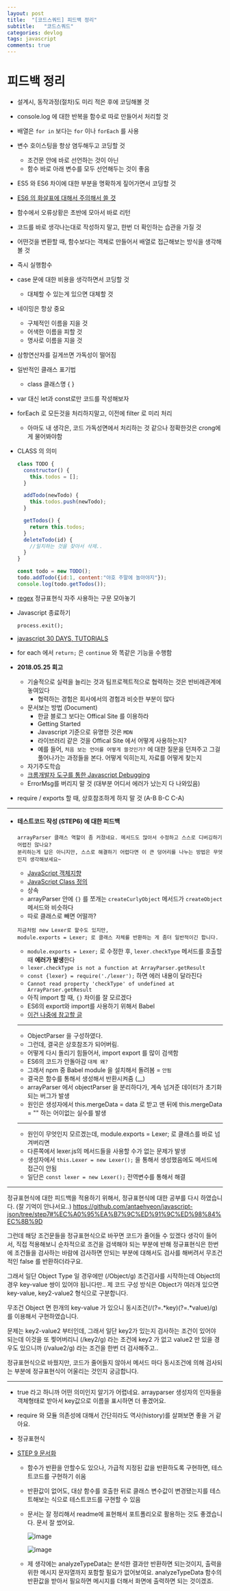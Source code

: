 ```yaml
---
layout: post
title:  "[코드스쿼드] 피드백 정리"
subtitle:   "코드스쿼드"
categories: devlog
tags: javascript
comments: true
---
```


# 피드백 정리

- 설계시, 동작과정(절차)도 미리 적은 후에 코딩해볼 것

- console.log 에 대한 반복을 함수로 따로 만들어서 처리할 것

- 배열은 `for in` 보다는 `for` 이나 `forEach` 를 사용

- 변수 호이스팅을 항상 염두해두고 코딩할 것
  - 조건문 안에 바로 선언하는 것이 아닌
  - 함수 바로 아래 변수를 모두 선언해두는 것이 좋음

- ES5 와 ES6 차이에 대한 부분을 명확하게 짚어가면서 코딩할 것

- [ES6 의 화살표에 대해서 주의해서 쓸 것](https://dmitripavlutin.com/when-not-to-use-arrow-functions-in-javascript/)

- 함수에서 오류상황은 초반에 모아서 바로 리턴

- 코드를 바로 생각나는대로 작성하지 말고, 한번 더 확인하는 습관을 가질 것

- 어떤것을 변환할 때, 함수보다는 객체로 만들어서 배열로 접근해보는 방식을 생각해볼 것

- 즉시 실행함수

- case 문에 대한 비용을 생각하면서 코딩할 것
  - 대체할 수 있는게 있으면 대체할 것

- 네이밍은 항상 중요
  - 구체적인 이름을 지을 것
  - 어색한 이름을 피할 것
  - 명사로 이름을 지을 것

- 삼항연산자를 길게쓰면 가독성이 떨어짐

- 일반적인 클래스 표기법
  - class 클래스명 { }

- var 대신 let과 const로만 코드를 작성해보자

- forEach 로 모든것을 처리하지말고, 이전에 filter 로 미리 처리

  - 아마도 내 생각은, 코드 가독성면에서 처리하는 것 같으나
    정확한것은 crong에게 물어봐야함

- CLASS 의 의미

  ```javascript
  class TODO {
    constructor() {
      this.todos = [];
    }
  
    addTodo(newTodo) {
      this.todos.push(newTodo);
    }
  
    getTodos() {
      return this.todos;
    }
    deleteTodo(id) {
      //일치하는 것을 찾아서 삭제..
    } 
  }
  
  const todo = new TODO();
  todo.addTodo({id:1, content:"야호 주말에 놀아야지"});
  console.log(todo.getTodos());
  ```

- [regex](https://gist.github.com/antaehyeon/d80d4b90225ce86c269f26bc1c65cc97) 정규표현식 자주 사용하는 구문 모아놓기

- Javascript 종료하기

  `process.exit();`

- [javascript 30 DAYS, TUTORIALS](https://javascript30.com/)

- for each 에서 `return;`  은 `continue` 와 똑같은 기능을 수행함

- **2018.05.25 회고**

  - 기술적으로 실력을 늘리는 것과 팀프로젝트적으로 협력하는 것은 반비례관계에 놓여있다
    - 협력하는 경험은 회사에서의 경험과 비슷한 부분이 많다
  - 문서보는 방법 (Document)
    - 한글 블로그 보다는 Offical Site 를 이용하라
    - Getting Started
    - Javascript 기준으로 유명한 것은 `MDN`
    - 라이브러리 같은 것을 Offical Site 에서 어떻게 사용하는지?
    - 예를 들어, `처음 보는 언어를 어떻게 쓸것인가?` 에 대한 질문을 던져주고
      그걸 풀어나가는 과정들을 본다. 어떻게 익히는지, 자료를 어떻게 찾는지
  - 자기주도학습
  - [크롬개발자 도구를 통한 Javascript Debugging](https://developers.google.com/web/tools/chrome-devtools/javascript/?hl=ko)
  - ErrorMsg를 버리지 말 것 (대부분 어디서 에러가 났는지 다 나와있음)

- require / exports 할 때, 상호참조하게 하지 말 것 (A-B B-C C-A)

---

   - #### 테스트코드 작성 (STEP6) 에 대한 피드백

     ```
     arrayParser 클래스 역할이 좀 커졌네요. 메서드도 많아서 수정하고 스스로 디버깅하기 어렵진 않나요?
     분리하는게 답은 아니지만, 스스로 해결하기 어렵다면 이 큰 덩어리를 나누는 방법은 무엇인지 생각해보세요~
     ```

     - [JavaScript 객체지향](https://github.com/FEDevelopers/tech.description/wiki/%5BES6%5D%EA%B0%9D%EC%B2%B4%EC%A7%80%ED%96%A5-Javascript---Class)
     - [JavaScript Class 정의](http://steadypost.net/post/lecture/id/13/)
     - 상속
     - arrayParser 안에 `{}` 를 쪼개는 `createCurlyObject` 메서드가 `createObject` 메서드와 비슷하다
     - 따로 클래스로 빼면 어떨까?

     ```
     지금처럼 new Lexer로 할수도 있지만,
     module.exports = Lexer; 로 클래스 자체를 반환하는 게 좀더 일반적이긴 합니다.
     ```

     - `module.exports = Lexer;` 로 수정한 후, `lexer.checkType` 메서드를 호출할 때 **에러가 발생**한다
     - `lexer.checkType is not a function at ArrayParser.getResult`
     - `const {lexer} = require('./lexer');` 하면 에러 내용이 달라진다
     - `Cannot read property 'checkType' of undefined at ArrayParser.getResult` 
     - 아직 import 할 때, `{}` 차이를 잘 모르겠다
     - ES6의 export와 import를 사용하기 위해서 Babel 
     - [이건 나중에 참고할 글](https://github.com/codepink/codepink.github.com/wiki/%EC%9E%90%EB%B0%94%EC%8A%A4%ED%81%AC%EB%A6%BD%ED%8A%B8-%EB%AA%A8%EB%93%88,-%EB%AA%A8%EB%93%88-%ED%8F%AC%EB%A7%B7,-%EB%AA%A8%EB%93%88-%EB%A1%9C%EB%8D%94%EC%99%80-%EB%AA%A8%EB%93%88-%EB%B2%88%EB%93%A4%EB%9F%AC%EC%97%90-%EB%8C%80%ED%95%9C-10%EB%B6%84-%EC%9E%85%EB%AC%B8%EC%84%9C)

     ---

     - ObjectParser 을 구성하였다.
     - 그런데, 결국은 상호참조가 되어버림.
     - 어떻게 다시 돌리기 힘들어서, import export 를 많이 검색함
     - ES6의 코드가 안돌아감 `대체 왜?`
     - 그래서 npm 중 Babel module 을 설치해서 돌려봄 = `안됨`
     - 결국은 함수를 통해서 생성해서 반환시켜줌 (__)
     - arrayParser 에서 objectParser 을 분리하다가, 계속 넘겨준 데이터가 초기화되는 버그가 발생
     - 원인은 생성자에서 this.mergeData = data 로 받고 맨 뒤에 this.mergeData = "" 하는 어이없는 실수를 발생

     ---

     - 원인이 무엇인지 모르겠는데, module.exports = Lexer; 로 클래스를 바로 넘겨버리면
     - 다른쪽에서 lexer.js의 메서드들을 사용할 수가 없는 문제가 발생
     - 생성자에서 `this.Lexer = new Lexer();` 을 통해서 생성했음에도 메서드에 접근이 안됨
     - 일단은 `const lexer = new Lexer();` 전역변수를 통해서 해결

---

정규표현식에 대한 피드백을 적용하기 위해서, 정규표현식에 대한 공부를 다시 하였습니다. (잘 기억이 안나서요..)
<https://github.com/antaehyeon/javascript-json/tree/step7#%EC%A0%95%EA%B7%9C%ED%91%9C%ED%98%84%EC%8B%9D>

그런데 해당 조건문들을 정규표현식으로 바꾸면 코드가 줄어들 수 있겠다 생각이 들어서, 직접 적용해보니
순차적으로 조건을 검색해야 되는 부분에 반해 정규표현식은 한번에 조건들을 검사하는 바람에 검사하면 안되는
부분에 대해서도 검사를 해버려서 무조건적인 false 를 반환하더라구요.

그래서 일단 Object Type 일 경우에만 (/Object/g) 조건검사를 시작하는데
Object의 경우 key-value 쌍이 있어야 됩니다만..
제 코드 구성 방식은 Object가 여러개 있으면 key-value, key2-value2 형식으로 구분합니다.

무조건 Object 면 한개의 key-value 가 있으니 동시조건(/(?=.*key)(?=.*value)/g)를 이용해서 구현하였습니다.

문제는 key2-value2 부터인데,
그래서 일단 key2가 있는지 검사하는 조건이 있어야 되는데 이것을 또 찢어버리니 (/key2/g) 라는 조건에
key2 가 없고 value2 만 있을 경우도 있으니까 (/value2/g) 라는 조건을 한번 더 검사해주고..

정규표현식으로 바꿨지만, 코드가 줄어들지 않아서 메서드 마다 동시조건에 의해 검사되는 부분에 정규표현식이 어울리는 것인지 궁금합니다.

---



- true 라고 하니까 어떤 의미인지 알기가 어렵네요. arrayparser 생성자의 인자들을 객체형태로 받아서 key값으로 이름을 표시하면 더 좋겠어요.

- require 와 모듈 의존성에 대해서 간단히라도 역사(history)를 살펴보면 좋을 거 같아요.

- 정규표현식

- [STEP 9 문서화](https://github.com/code-squad/javascript-json/pull/58)

  - 함수가 반환을 안할수도 있으나, 가급적 지정된 값을 반환하도록 구현하면, 테스트코드를 구현하기 쉬움

  - 반환값이 없어도, 대상 함수를 호출한 뒤로 클래스 변수값이 변경됐는지를 테스트해보는 식으로 테스트코드를 구현할 수 있음

  - 문서는 잘 정리해서 readme에 표현해서 포트폴리오로 활용하는 것도 좋겠습니다. 문서 잘 썼어요. 

    ![image](https://user-images.githubusercontent.com/18719042/41705471-077edc92-7574-11e8-878b-5f0247569d10.png) 

    ![image](https://user-images.githubusercontent.com/18719042/41705495-14cc2846-7574-11e8-9dd5-ac3bb0b371c9.png)

  - 제 생각에는 analyzeTypeData는 분석한 결과만 반환하면 되는것이지, 출력을 위한 메시지 문자열까지 포함할 필요가 없어보여요. analyzeTypeData 함수의 반환값을 받아서 필요하면 메시지를 더해서 화면에 출력하면 되는 것이겠죠. 



